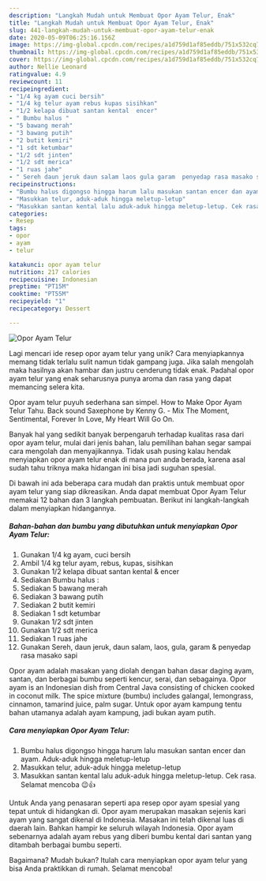 ```yaml
---
description: "Langkah Mudah untuk Membuat Opor Ayam Telur, Enak"
title: "Langkah Mudah untuk Membuat Opor Ayam Telur, Enak"
slug: 441-langkah-mudah-untuk-membuat-opor-ayam-telur-enak
date: 2020-05-09T06:25:16.156Z
image: https://img-global.cpcdn.com/recipes/a1d759d1af85eddb/751x532cq70/opor-ayam-telur-foto-resep-utama.jpg
thumbnail: https://img-global.cpcdn.com/recipes/a1d759d1af85eddb/751x532cq70/opor-ayam-telur-foto-resep-utama.jpg
cover: https://img-global.cpcdn.com/recipes/a1d759d1af85eddb/751x532cq70/opor-ayam-telur-foto-resep-utama.jpg
author: Nellie Leonard
ratingvalue: 4.9
reviewcount: 11
recipeingredient:
- "1/4 kg ayam cuci bersih"
- "1/4 kg telur ayam rebus kupas sisihkan"
- "1/2 kelapa dibuat santan kental  encer"
- " Bumbu halus "
- "5 bawang merah"
- "3 bawang putih"
- "2 butit kemiri"
- "1 sdt ketumbar"
- "1/2 sdt jinten"
- "1/2 sdt merica"
- "1 ruas jahe"
- " Sereh daun jeruk daun salam laos gula garam  penyedap rasa masako sapi"
recipeinstructions:
- "Bumbu halus digongso hingga harum lalu masukan santan encer dan ayam. Aduk-aduk hingga meletup-letup"
- "Masukkan telur, aduk-aduk hingga meletup-letup"
- "Masukkan santan kental lalu aduk-aduk hingga meletup-letup. Cek rasa. Selamat mencoba 😉👍"
categories:
- Resep
tags:
- opor
- ayam
- telur

katakunci: opor ayam telur 
nutrition: 217 calories
recipecuisine: Indonesian
preptime: "PT15M"
cooktime: "PT55M"
recipeyield: "1"
recipecategory: Dessert

---
```



![Opor Ayam Telur](https://img-global.cpcdn.com/recipes/a1d759d1af85eddb/751x532cq70/opor-ayam-telur-foto-resep-utama.jpg)

Lagi mencari ide resep opor ayam telur yang unik? Cara menyiapkannya memang tidak terlalu sulit namun tidak gampang juga. Jika salah mengolah maka hasilnya akan hambar dan justru cenderung tidak enak. Padahal opor ayam telur yang enak seharusnya punya aroma dan rasa yang dapat memancing selera kita.

Opor ayam telur puyuh sederhana san simpel. How to Make Opor Ayam Telur Tahu. Back sound Saxephone by Kenny G. - Mix The Moment, Sentimental, Forever In Love, My Heart Will Go On.

Banyak hal yang sedikit banyak berpengaruh terhadap kualitas rasa dari opor ayam telur, mulai dari jenis bahan, lalu pemilihan bahan segar sampai cara mengolah dan menyajikannya. Tidak usah pusing kalau hendak menyiapkan opor ayam telur enak di mana pun anda berada, karena asal sudah tahu triknya maka hidangan ini bisa jadi suguhan spesial.


Di bawah ini ada beberapa cara mudah dan praktis untuk membuat opor ayam telur yang siap dikreasikan. Anda dapat membuat Opor Ayam Telur memakai 12 bahan dan 3 langkah pembuatan. Berikut ini langkah-langkah dalam menyiapkan hidangannya.

<!--inarticleads1-->

##### Bahan-bahan dan bumbu yang dibutuhkan untuk menyiapkan Opor Ayam Telur:

1. Gunakan 1/4 kg ayam, cuci bersih
1. Ambil 1/4 kg telur ayam, rebus, kupas, sisihkan
1. Gunakan 1/2 kelapa dibuat santan kental &amp; encer
1. Sediakan  Bumbu halus :
1. Sediakan 5 bawang merah
1. Sediakan 3 bawang putih
1. Sediakan 2 butit kemiri
1. Sediakan 1 sdt ketumbar
1. Gunakan 1/2 sdt jinten
1. Gunakan 1/2 sdt merica
1. Sediakan 1 ruas jahe
1. Gunakan  Sereh, daun jeruk, daun salam, laos, gula, garam &amp; penyedap rasa masako sapi


Opor ayam adalah masakan yang diolah dengan bahan dasar daging ayam, santan, dan berbagai bumbu seperti kencur, serai, dan sebagainya. Opor ayam is an Indonesian dish from Central Java consisting of chicken cooked in coconut milk. The spice mixture (bumbu) includes galangal, lemongrass, cinnamon, tamarind juice, palm sugar. Untuk opor ayam kampung tentu bahan utamanya adalah ayam kampung, jadi bukan ayam putih. 

<!--inarticleads2-->

##### Cara menyiapkan Opor Ayam Telur:

1. Bumbu halus digongso hingga harum lalu masukan santan encer dan ayam. Aduk-aduk hingga meletup-letup
1. Masukkan telur, aduk-aduk hingga meletup-letup
1. Masukkan santan kental lalu aduk-aduk hingga meletup-letup. Cek rasa. Selamat mencoba 😉👍


Untuk Anda yang penasaran seperti apa resep opor ayam spesial yang tepat untuk di hidangkan di. Opor ayam merupakan masakan sejenis kari ayam yang sangat dikenal di Indonesia. Masakan ini telah dikenal luas di daerah lain. Bahkan hampir ke seluruh wilayah Indonesia. Opor ayam sebenarnya adalah ayam rebus yang diberi bumbu kental dari santan yang ditambah berbagai bumbu seperti. 

Bagaimana? Mudah bukan? Itulah cara menyiapkan opor ayam telur yang bisa Anda praktikkan di rumah. Selamat mencoba!
